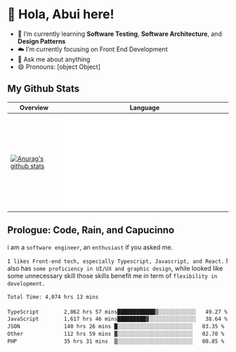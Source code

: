 # 👋 Hola, Abui here!

- 🌱 I’m currently learning **Software Testing**, **Software Architecture**, and **Design Patterns**
- ☁️ I’m currently focusing on Front End Development
- 💬 Ask me about anything
- 😄 Pronouns: [object Object]

## My Github Stats

| Overview | Language |
| --- | --- |
|[![Anurag's github stats](https://github-readme-stats.vercel.app/api?username=abui-am&count_private=true)](https://github.com/anuraghazra/github-readme-stats)|![Language](https://raw.githubusercontent.com/abui-am/stats/c6455f656dfce7acd3951e5ec5b25d72af0b2ee3/generated/languages.svg)|

## Prologue: Code, Rain, and Capucinno
i am a `software engineer`, an `enthusiast` if you asked me. 

`I likes Front-end tech, especially Typescript, Javascript, and React.` I also has `some proficiency in UI/UX and graphic design`, while looked like some unnecessary skill those skills benefit me in term of `flexibility in development.`


<!--START_SECTION:waka-->

```txt
Total Time: 4,074 hrs 13 mins

TypeScript        2,062 hrs 57 mins████████████▒░░░░░░░░░░░░   49.27 %
JavaScript        1,617 hrs 46 mins█████████▓░░░░░░░░░░░░░░░   38.64 %
JSON              140 hrs 26 mins █░░░░░░░░░░░░░░░░░░░░░░░░   03.35 %
Other             112 hrs 59 mins ▓░░░░░░░░░░░░░░░░░░░░░░░░   02.70 %
PHP               35 hrs 31 mins  ▒░░░░░░░░░░░░░░░░░░░░░░░░   00.85 %
```

<!--END_SECTION:waka-->
